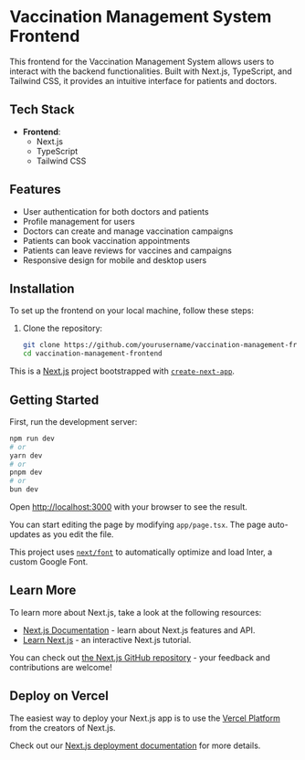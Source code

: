 # Vaccination Management System Frontend

This frontend for the Vaccination Management System allows users to interact with the backend functionalities. Built with Next.js, TypeScript, and Tailwind CSS, it provides an intuitive interface for patients and doctors.

## Tech Stack

- **Frontend**:
  - Next.js
  - TypeScript
  - Tailwind CSS

## Features

- User authentication for both doctors and patients
- Profile management for users
- Doctors can create and manage vaccination campaigns
- Patients can book vaccination appointments
- Patients can leave reviews for vaccines and campaigns
- Responsive design for mobile and desktop users

## Installation

To set up the frontend on your local machine, follow these steps:

1. Clone the repository:
   ```bash
   git clone https://github.com/yourusername/vaccination-management-frontend.git
   cd vaccination-management-frontend
This is a [Next.js](https://nextjs.org/) project bootstrapped with [`create-next-app`](https://github.com/vercel/next.js/tree/canary/packages/create-next-app).

## Getting Started

First, run the development server:

```bash
npm run dev
# or
yarn dev
# or
pnpm dev
# or
bun dev
```

Open [http://localhost:3000](http://localhost:3000) with your browser to see the result.

You can start editing the page by modifying `app/page.tsx`. The page auto-updates as you edit the file.

This project uses [`next/font`](https://nextjs.org/docs/basic-features/font-optimization) to automatically optimize and load Inter, a custom Google Font.

## Learn More

To learn more about Next.js, take a look at the following resources:

- [Next.js Documentation](https://nextjs.org/docs) - learn about Next.js features and API.
- [Learn Next.js](https://nextjs.org/learn) - an interactive Next.js tutorial.

You can check out [the Next.js GitHub repository](https://github.com/vercel/next.js/) - your feedback and contributions are welcome!

## Deploy on Vercel

The easiest way to deploy your Next.js app is to use the [Vercel Platform](https://vercel.com/new?utm_medium=default-template&filter=next.js&utm_source=create-next-app&utm_campaign=create-next-app-readme) from the creators of Next.js.

Check out our [Next.js deployment documentation](https://nextjs.org/docs/deployment) for more details.
